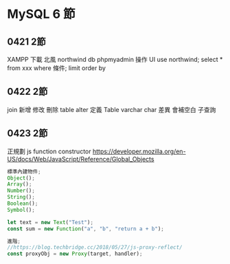 # MySQL 6 節

## 0421 2節

XAMPP 下載
北風 northwind db
phpmyadmin 操作 UI
use northwind;
select \* from xxx where 條件;
limit
order by

## 0422 2節

join
新增 修改 刪除 table
alter
定義 Table
varchar char 差異 會補空白
子查詢

## 0423 2節

正規劃
js function constructor
https://developer.mozilla.org/en-US/docs/Web/JavaScript/Reference/Global_Objects

```js
標準內建物件;
Object();
Array();
Number();
String();
Boolean();
Symbol();

let text = new Text("Test");
const sum = new Function("a", "b", "return a + b");

進階;
//https://blog.techbridge.cc/2018/05/27/js-proxy-reflect/
const proxyObj = new Proxy(target, handler);
```

